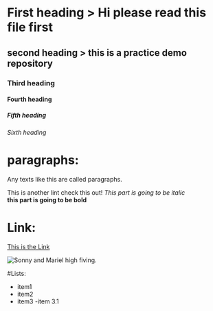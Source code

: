 # First heading > Hi please read this file first 
## second heading > this is a practice demo repository 
### Third heading
#### Fourth heading
##### Fifth heading
###### Sixth heading
# paragraphs:
Any texts like this are called paragraphs.

This is another lint check this out! 
*This part is going to be italic*  
**this part is going to be bold**
# Link:
[This is the Link](https://yush.dev)

![Sonny and Mariel high fiving.](https://content.codecademy.com/courses/learn-cpp/community-challenge/highfive.gif)

#Lists:


- item1
- item2
- item3
    -item 3.1
